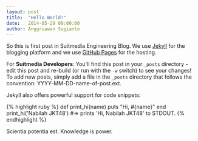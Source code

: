 ```yaml
---
layout: post
title:  "Hello World!"
date:   2014-05-29 00:00:00
author: Anggriawan Sugianto
---
```


So this is first post in Suitmedia Engineering Blog. 
We use [Jekyll][jekyll] for the blogging platform and we use [GitHub Pages][gh-pages] for the hosting.

For **Suitmedia Developers**: You'll find this post in your `_posts` directory - edit this post and re-build (or run with the `-w` switch) to see your changes! 
To add new posts, simply add a file in the `_posts` directory that follows the convention: YYYY-MM-DD-name-of-post.ext.

Jekyll also offers powerful support for code snippets:

{% highlight ruby %}
def print_hi(name)
  puts "Hi, #{name}"
end
print_hi('Nabilah JKT48')
#=> prints 'Hi, Nabilah JKT48' to STDOUT.
{% endhighlight %}

Scientia potentia est. Knowledge is power.

[jekyll]:    http://jekyllrb.com
[gh-pages]:  https://pages.github.com/